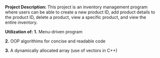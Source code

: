 
**Project Description:**
This project is an inventory management program where users can be able to create a new product ID, add product details to the product ID, delete a product, view a specific product, and view the entire inventory.

**Utilization of:**
**1.** Menu-driven program

**2.** OOP algorithims for concise and readable code

**3.** A dynamically allocated array (use of vectors in C++)
